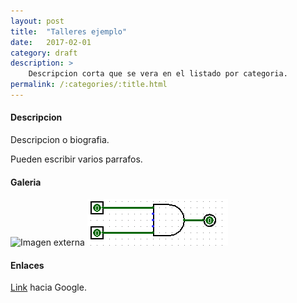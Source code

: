 ```yaml
---
layout: post
title:  "Talleres ejemplo"
date:   2017-02-01
category: draft
description: >
    Descripcion corta que se vera en el listado por categoria.
permalink: /:categories/:title.html
---
```


#### Descripcion

Descripcion o biografia.

Pueden escribir varios parrafos.

#### Galeria

![Imagen externa](http://i.imgur.com/clKyho4.jpg)
![Imagen local](/assets/img/ejemplo/and.gif)

#### Enlaces

[Link](https://www.google.com) hacia Google.